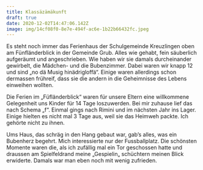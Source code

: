 ```yaml
---
title: Klassäzämäkunft
draft: true
date: 2020-12-02T14:47:06.142Z
image: img/14cf08f0-8e7e-494f-ac6e-1b22b66432fc.jpeg
---
```

Es steht noch immer das Ferienhaus der Schulgemeinde Kreuzlingen oben am Fünfländerblick in der Gemeinde Grub. Alles wie gehabt, fein säuberlich aufgeräumt und angeschrieben. Wie haben wir sie damals durcheinander gewirbelt, die Mädchen- und die Bubenzimmer. Dabei waren wir knapp 12 und sind „no dä Musig hinädrigloffä“. Einige waren      allerdings schon dermassen frühreif, dass sie die andern in die Geheimnisse des Lebens einweihen wollten.

Die Ferien im „Füfländerblick“ waren für unsere Eltern eine willkommene Gelegenheit uns Kinder für 14 Tage loszuwerden. Bei mir zuhause lief das nach Schema „f“. Einmal gings nach Rimini und im nächsten Jahr ins Lager. Einige hielten es nicht mal 3 Tage aus, weil sie das Heimweh packte. Ich gehörte nicht zu ihnen. 

Ums Haus, das schräg in den Hang gebaut war, gab’s alles, was ein Bubenherz begehrt. Mich interessierte nur der Fussballplatz. Die schönsten Momente waren die, als ich zufällig mal ein Tor geschossen hatte und draussen am Spielfeldrand meine „Gespielin„ schüchtern meinen Blick erwiderte. Damals war man eben noch mit wenig zufrieden.